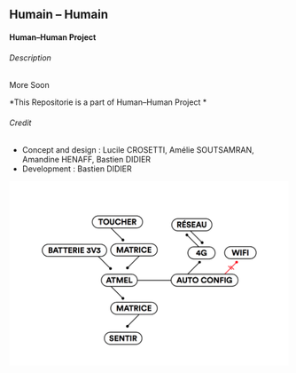 ## Humain – Humain
#### Human–Human Project

###### Description

More Soon

*This Repositorie is a part of Human–Human Project *

###### Credit

- Concept and design : Lucile CROSETTI, Amélie SOUTSAMRAN, Amandine HENAFF, Bastien DIDIER
- Development : Bastien DIDIER

![Interactivity Tree](le_feel/img/le_feel.png)